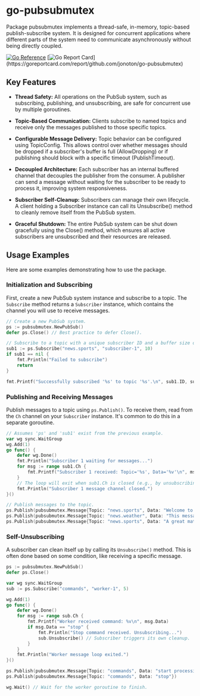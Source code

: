 # go-pubsubmutex

Package pubsubmutex implements a thread-safe, in-memory, topic-based
publish-subscribe system. It is designed for concurrent applications where
different parts of the system need to communicate asynchronously without
being directly coupled.

[![Go Reference](https://pkg.go.dev/badge/github.com/jonoton/go-pubsubmutex.svg)](https://pkg.go.dev/github.com/jonoton/go-pubsubmutex)
[![Go Report Card](https://goreportcard.com/badge/github.com/jonoton/go-pubsubmutex?)](https://goreportcard.com/report/github.com/jonoton/go-pubsubmutex)

## Key Features

  - **Thread Safety:** All operations on the PubSub system, such as subscribing,
    publishing, and unsubscribing, are safe for concurrent use by multiple goroutines.

  - **Topic-Based Communication:** Clients subscribe to named topics and receive
    only the messages published to those specific topics.

  - **Configurable Message Delivery:** Topic behavior can be configured using
    TopicConfig. This allows control over whether messages should be dropped if a
    subscriber's buffer is full (AllowDropping) or if publishing should block
    with a specific timeout (PublishTimeout).

  - **Decoupled Architecture:** Each subscriber has an internal buffered channel that
    decouples the publisher from the consumer. A publisher can send a message
    without waiting for the subscriber to be ready to process it, improving system
    responsiveness.

  - **Subscriber Self-Cleanup:** Subscribers can manage their own lifecycle. A client
    holding a Subscriber instance can call its Unsubscribe() method to cleanly
    remove itself from the PubSub system.

  - **Graceful Shutdown:** The entire PubSub system can be shut down gracefully
    using the Close() method, which ensures all active subscribers are unsubscribed
    and their resources are released.

## Usage Examples

Here are some examples demonstrating how to use the package.

### Initialization and Subscribing

First, create a new PubSub system instance and subscribe to a topic. The `Subscribe`
method returns a `Subscriber` instance, which contains the channel you will use
to receive messages.

```go
// Create a new PubSub system.
ps := pubsubmutex.NewPubSub()
defer ps.Close() // Best practice to defer Close().

// Subscribe to a topic with a unique subscriber ID and a buffer size of 10.
sub1 := ps.Subscribe("news.sports", "subscriber-1", 10)
if sub1 == nil {
	fmt.Println("Failed to subscribe")
	return
}

fmt.Printf("Successfully subscribed '%s' to topic '%s'.\n", sub1.ID, sub1.Topic)
```

### Publishing and Receiving Messages

Publish messages to a topic using `ps.Publish()`. To receive them, read from the
`Ch` channel on your `Subscriber` instance. It's common to do this in a separate goroutine.

```go
// Assumes 'ps' and 'sub1' exist from the previous example.
var wg sync.WaitGroup
wg.Add(1)
go func() {
	defer wg.Done()
	fmt.Println("Subscriber 1 waiting for messages...")
	for msg := range sub1.Ch {
		fmt.Printf("Subscriber 1 received: Topic='%s', Data='%v'\n", msg.Topic, msg.Data)
	}
	// The loop will exit when sub1.Ch is closed (e.g., by unsubscribing).
	fmt.Println("Subscriber 1 message channel closed.")
}()

// Publish messages to the topic.
ps.Publish(pubsubmutex.Message{Topic: "news.sports", Data: "Welcome to sports news!"})
ps.Publish(pubsubmutex.Message{Topic: "news.weather", Data: "This message will not be received by sub1."})
ps.Publish(pubsubmutex.Message{Topic: "news.sports", Data: "A great match happened today."})
```

### Self-Unsubscribing

A subscriber can clean itself up by calling its `Unsubscribe()` method. This is often
done based on some condition, like receiving a specific message.

```go
ps := pubsubmutex.NewPubSub()
defer ps.Close()

var wg sync.WaitGroup
sub := ps.Subscribe("commands", "worker-1", 5)

wg.Add(1)
go func() {
	defer wg.Done()
	for msg := range sub.Ch {
		fmt.Printf("Worker received command: %v\n", msg.Data)
		if msg.Data == "stop" {
			fmt.Println("Stop command received. Unsubscribing...")
			sub.Unsubscribe() // Subscriber triggers its own cleanup.
		}
	}
	fmt.Println("Worker message loop exited.")
}()

ps.Publish(pubsubmutex.Message{Topic: "commands", Data: "start processing"})
ps.Publish(pubsubmutex.Message{Topic: "commands", Data: "stop"})

wg.Wait() // Wait for the worker goroutine to finish.
```
